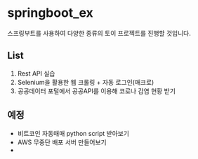 # springboot_ex
 스프링부트를 사용하여 다양한 종류의 토이 프로젝트를 진행할 것입니다.
 


## List
 1. Rest API 실습
 2. Selenium을 활용한 웹 크롤링 + 자동 로그인(매크로)
 3. 공공데이터 포털에서 공공API를 이용해 코로나 감염 현황 받기
 
## 예정
 * 비트코인 자동매매 python script 받아보기
 * AWS 무중단 배포 서버 만들어보기
 * 

